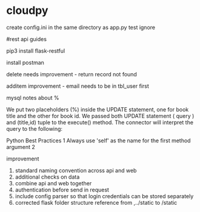 # cloudpy

create config.ini in the same directory as app.py
test ignore

#rest api guides

pip3 install flask-restful

install postman

delete needs improvement - return record not found

additem improvement - email needs to be in tbl_user first


mysql notes about %

We put two placeholders (%)  inside the UPDATE statement, one for book title and the other for book id. We passed both  UPDATE statement ( query ) and  (title,id) tuple to the  execute() method. The connector will interpret the query to the following:


Python Best Practices
1 Always use 'self' as the name for the first method argument
2 


improvement
1. standard naming convention across api and web
2. additional checks on data
3. combine api and web together
4. authentication before send in request
5. include config parser so that login credentials can be stored separately
6. corrected flask folder structure reference from ,../static to /static



